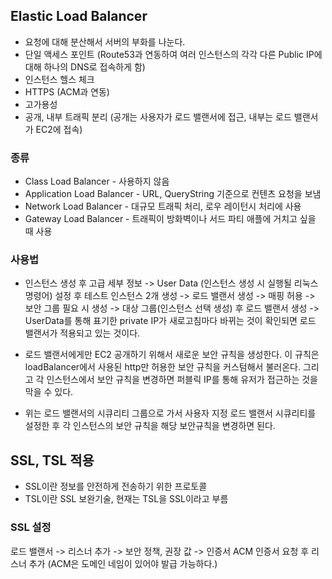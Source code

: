 ## Elastic Load Balancer
- 요청에 대해 분산해서 서버의 부화를 나눈다.
- 단일 액세스 포인트 (Route53과 연동하여 여러 인스턴스의 각각 다른 Public IP에 대해 하나의 DNS로 접속하게 함)
- 인스턴스 헬스 체크
- HTTPS (ACM과 연동)
- 고가용성
- 공개, 내부 트래픽 분리 (공개는 사용자가 로드 밸랜서에 접근, 내부는 로드 밸랜서가 EC2에 접속)

### 종류
- Class Load Balancer - 사용하지 않음
- Application Load Balancer - URL, QueryString 기준으로 컨텐츠 요청을 보냄
- Network Load Balancer - 대규모 트래픽 처리, 로우 레이턴시 처리에 사용
- Gateway Load Balancer - 트래픽이 방화벽이나 서드 파티 애플에 거치고 싶을 때 사용 

### 사용법
- 인스턴스 생성 후 고급 세부 정보 -> User Data (인스턴스 생성 시 실행될 리눅스 명령어) 설정 후 테스트 인스턴스 2개 생성
-> 로드 밸랜서 생성 -> 매핑 허용 -> 보안 그룹 필요 시 생성 -> 대상 그룹(인스턴스 선택 생성) 후 로드 밸랜서 생성 -> UserData를 통해 표기한 private IP가 새로고침마다 바뀌는 것이 확인되면 로드 밸랜서가 적용되고 있는 것이다.

- 로드 밸랜서에게만 EC2 공개하기 위해서 새로운 보안 규칙을 생성한다. 이 규칙은 loadBalancer에서 사용된 http만 허용한 보안 규칙을 커스텀해서 불러온다. 그리고 각 인스턴스에서 보안 규칙을 변경하면 퍼블릭 IP를 통해 유저가 접근하는 것을 막을 수 있다.
- 위는 로드 밸랜서의 시큐리티 그룹으로 가서 사용자 지정 로드 밸랜서 시큐리티를 설정한 후 각 인스턴스의 보안 규칙을 해당 보안규칙을 변경하면 된다.

## SSL, TSL 적용
- SSL이란 정보를 안전하게 전송하기 위한 프로토콜
- TSL이란 SSL 보완기술, 현재는 TSL을 SSL이라고 부름

### SSL 설정
로드 밸랜서 -> 리스너 추가 -> 보안 정책, 권장 값 -> 인증서 ACM 인증서 요청 후 리스너 추가 (ACM은 도메인 네임이 있어야 발급 가능하다.)